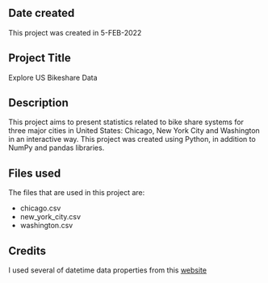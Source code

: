 
## Date created
This project was created in 5-FEB-2022

## Project Title
Explore US Bikeshare Data

## Description
This project aims to present statistics related to bike share systems for three major cities in United States: Chicago, New York City and Washington in an interactive way. This project was created using Python, in addition to NumPy and pandas libraries.

## Files used
The files that are used in this project are:
- chicago.csv
- new_york_city.csv
- washington.csv

## Credits
I used several of datetime data properties from this [website](https://pandas.pydata.org/pandas-docs/stable/reference/arrays.html#datetime-data)
